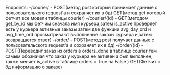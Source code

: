 Endpoints:
-/courier/ - POST(метод post который принимает данные с пользователького request'а и сохраняет их в бд) GET(метод get который фетчит все модели таблицы courier)
-/courier/{id} - GET(методом get_by_id мы фетчим сначала имя курьера,затем is_active проверяет есть у курьера активные заказы
                    затем две функции avg_day_ord и avg_time_ord просматривают выполненые заказы курьера и,затем возвращается ответ)
-/order/ - POST(метод post получает данные с пользовательского request'а и сохраняет их в бд)
-/order/{id} - POST(Переводит заказ из orders в orders_done в таблице courier тем самым обозначая что заказ у курьера не активен а был выполнен,
                    также меняет is_active в таблице orders с True на False ) GET(Фетчит с бд информацию о заказе)
